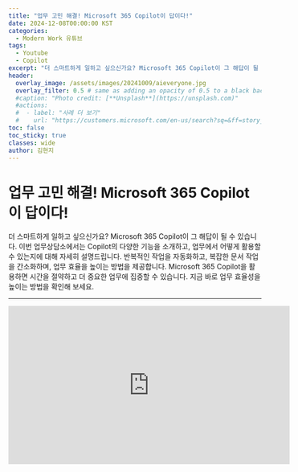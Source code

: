 ```yaml
---
title: "업무 고민 해결! Microsoft 365 Copilot이 답이다!"
date: 2024-12-08T00:00:00 KST
categories:
  - Modern Work 유튜브
tags:
  - Youtube
  - Copilot
excerpt: "더 스마트하게 일하고 싶으신가요? Microsoft 365 Copilot이 그 해답이 될 수 있습니다. "
header:
  overlay_image: /assets/images/20241009/aieveryone.jpg
  overlay_filter: 0.5 # same as adding an opacity of 0.5 to a black background
  #caption: "Photo credit: [**Unsplash**](https://unsplash.com)"
  #actions:
  #  - label: "사례 더 보기"
  #    url: "https://customers.microsoft.com/en-us/search?sq=&ff=story_product_categories%26%3EMicrosoft%20365&p=0&so=story_publish_date%20desc"
toc: false
toc_sticky: true
classes: wide
author: 김현지
---
```


# 업무 고민 해결! Microsoft 365 Copilot이 답이다!

더 스마트하게 일하고 싶으신가요? Microsoft 365 Copilot이 그 해답이 될 수 있습니다. 이번 업무상담소에서는 Copilot의 다양한 기능을 소개하고, 업무에서 어떻게 활용할 수 있는지에 대해 자세히 설명드립니다. 반복적인 작업을 자동화하고, 복잡한 문서 작업을 간소화하며, 업무 효율을 높이는 방법을 제공합니다. Microsoft 365 Copilot을 활용하면 시간을 절약하고 더 중요한 업무에 집중할 수 있습니다. 지금 바로 업무 효율성을 높이는 방법을 확인해 보세요.

---

<iframe width="560" height="315" src="https://www.youtube.com/embed/uMLKxezbwOY?si=iADU8ROR15zcbsWz" title="YouTube video player" frameborder="0" allow="accelerometer; autoplay; clipboard-write; encrypted-media; gyroscope; picture-in-picture; web-share" referrerpolicy="strict-origin-when-cross-origin" allowfullscreen></iframe>
